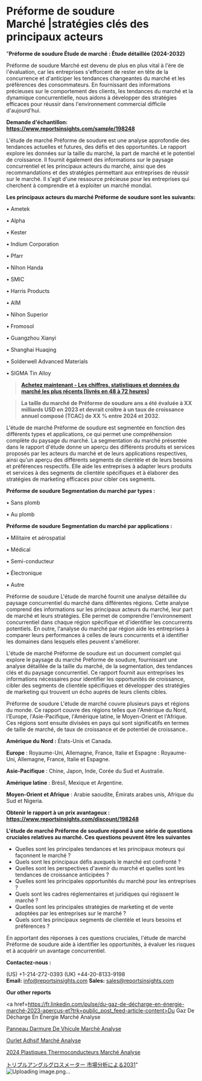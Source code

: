 # Préforme de soudure Marché |stratégies clés des principaux acteurs

"<strong>Préforme de soudure Étude de marché : Étude détaillée (2024-2032)</strong>

Préforme de soudure Marché est devenu de plus en plus vital à l'ère de l'évaluation, car les entreprises s'efforcent de rester en tête de la concurrence et d'anticiper les tendances changeantes du marché et les préférences des consommateurs. En fournissant des informations précieuses sur le comportement des clients, les tendances du marché et la dynamique concurrentielle, nous aidons à développer des stratégies efficaces pour réussir dans l'environnement commercial difficile d'aujourd'hui.

<strong>Demande d'échantillon: <a href=https://www.reportsinsights.com/sample/198248>https://www.reportsinsights.com/sample/198248</a></strong>

L'étude de marché Préforme de soudure est une analyse approfondie des tendances actuelles et futures, des défis et des opportunités. Le rapport explore les données sur la taille du marché, la part de marché et le potentiel de croissance. Il fournit également des informations sur le paysage concurrentiel et les principaux acteurs du marché, ainsi que des recommandations et des stratégies permettant aux entreprises de réussir sur le marché. Il s'agit d'une ressource précieuse pour les entreprises qui cherchent à comprendre et à exploiter un marché mondial.

<strong>Les principaux acteurs du marché Préforme de soudure sont les suivants:</strong>

• Ametek

• Alpha

• Kester

• Indium Corporation

• Pfarr

• Nihon Handa

• SMIC

• Harris Products

• AIM

• Nihon Superior

• Fromosol

• Guangzhou Xianyi

• Shanghai Huaqing

• Solderwell Advanced Materials

• SIGMA Tin Alloy
<blockquote><a href=https://www.reportsinsights.com/buynow/198248><span style=text-decoration: underline;><strong>Achetez maintenant - Les chiffres, statistiques et données du marché les plus récents [livrés en 48 à 72 heures]</strong></span></a></blockquote>
<blockquote><span style=text-decoration: underline;><strong>La taille du marché de Préforme de soudure ans a été évaluée à XX milliards USD en 2023 et devrait croître à un taux de croissance annuel composé (TCAC) de XX % entre 2024 et 2032.</strong></span></blockquote>
L'étude de marché Préforme de soudure est segmentée en fonction des différents types et applications, ce qui permet une compréhension complète du paysage du marché. La segmentation du marché présentée dans le rapport d'étude donne un aperçu des différents produits et services proposés par les acteurs du marché et de leurs applications respectives, ainsi qu'un aperçu des différents segments de clientèle et de leurs besoins et préférences respectifs. Elle aide les entreprises à adapter leurs produits et services à des segments de clientèle spécifiques et à élaborer des stratégies de marketing efficaces pour cibler ces segments.

<strong>Préforme de soudure Segmentation du marché par types :</strong>

• Sans plomb

• Au plomb

<strong>Préforme de soudure Segmentation du marché par applications :</strong>

• Militaire et aérospatial

• Médical

• Semi-conducteur

• Électronique

• Autre

Préforme de soudure L'étude de marché fournit une analyse détaillée du paysage concurrentiel du marché dans différentes régions. Cette analyse comprend des informations sur les principaux acteurs du marché, leur part de marché et leurs stratégies. Elle permet de comprendre l'environnement concurrentiel dans chaque région spécifique et d'identifier les concurrents potentiels. En outre, l'analyse du marché par région aide les entreprises à comparer leurs performances à celles de leurs concurrents et à identifier les domaines dans lesquels elles peuvent s'améliorer.

L'étude de marché Préforme de soudure est un document complet qui explore le paysage du marché Préforme de soudure, fournissant une analyse détaillée de la taille du marché, de la segmentation, des tendances clés et du paysage concurrentiel. Ce rapport fournit aux entreprises les informations nécessaires pour identifier les opportunités de croissance, cibler des segments de clientèle spécifiques et développer des stratégies de marketing qui trouvent un écho auprès de leurs clients cibles.

Préforme de soudure L'étude de marché couvre plusieurs pays et régions du monde. Ce rapport couvre des régions telles que l'Amérique du Nord, l'Europe, l'Asie-Pacifique, l'Amérique latine, le Moyen-Orient et l'Afrique. Ces régions sont ensuite divisées en pays qui sont significatifs en termes de taille de marché, de taux de croissance et de potentiel de croissance..

<strong>Amérique du Nord :</strong> États-Unis et Canada.

<strong>Europe</strong> : Royaume-Uni, Allemagne, France, Italie et Espagne : Royaume-Uni, Allemagne, France, Italie et Espagne.

<strong>Asie-Pacifique</strong> : Chine, Japon, Inde, Corée du Sud et Australie.

<strong>Amérique latine</strong> : Brésil, Mexique et Argentine.

<strong>Moyen-Orient et Afrique</strong> : Arabie saoudite, Émirats arabes unis, Afrique du Sud et Nigeria.

<strong>Obtenir le rapport à un prix avantageux : <a href=https://www.reportsinsights.com/discount/198248>https://www.reportsinsights.com/discount/198248</a></strong>

<strong>L'étude de marché Préforme de soudure répond à une série de questions cruciales relatives au marché. Ces questions peuvent être les suivantes</strong>
<ul>
  <li>Quelles sont les principales tendances et les principaux moteurs qui façonnent le marché ?</li>
  <li>Quels sont les principaux défis auxquels le marché est confronté ?</li>
  <li>Quelles sont les perspectives d'avenir du marché et quelles sont les tendances de croissance anticipées ?</li>
  <li>Quelles sont les principales opportunités du marché pour les entreprises ?</li>
  <li>Quels sont les cadres réglementaires et juridiques qui régissent le marché ?</li>
  <li>Quelles sont les principales stratégies de marketing et de vente adoptées par les entreprises sur le marché ?</li>
  <li>Quels sont les principaux segments de clientèle et leurs besoins et préférences ?</li>
</ul>
En apportant des réponses à ces questions cruciales, l'étude de marché Préforme de soudure aide à identifier les opportunités, à évaluer les risques et à acquérir un avantage concurrentiel.

<strong>Contactez-nous :</strong>

(US) +1-214-272-0393
(UK) +44-20-8133-9198
<strong>Email:</strong> <a>info@reportsinsights.com</a>
<strong>Sales:</strong> <a>sales@reportsinsights.com</a>

<strong>Our other reports</strong>

<a href=https://fr.linkedin.com/pulse/du-gaz-de-décharge-en-énergie-marché-2023-aperçus-et?trk=public_post_feed-article-content>Du Gaz De Décharge En Énergie Marché Analyse</a>

<a href=https://www.linkedin.com/pulse/panneau-darmure-de-v%C3%A9hicule-march%C3%A9-rapport-sc%C3%A9nario-ereff/>Panneau Darmure De Vhicule Marché Analyse</a>

<a href=https://www.linkedin.com/pulse/ourlet-adh%C3%A9sif-march%C3%A9paysage-comprenant-des-l6jqf/>Ourlet Adhsif Marché Analyse</a>

<a href=https://www.linkedin.com/pulse/2024-plastiques-thermoconducteurs-march%C3%A9-segmentation-w6lzc/>2024 Plastiques Thermoconducteurs Marché Analyse</a>

<a href=https://www.linkedin.com/pulse/トリプルアングルグロスメーター-市場2023調査報告-business-wisdom-research-2456/>トリプルアングルグロスメーター 市場分析による2031</a>"
![Uploading image.png…]()
